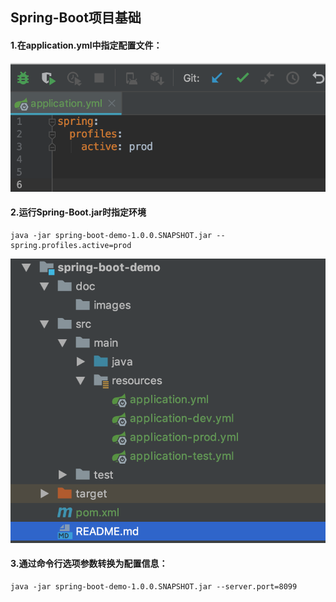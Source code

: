## Spring-Boot项目基础

#### 1.在application.yml中指定配置文件：
![环境变量](./doc/images/1.png)

#### 2.运行Spring-Boot.jar时指定环境
```
java -jar spring-boot-demo-1.0.0.SNAPSHOT.jar --spring.profiles.active=prod
```
![配置文件](./doc/images/0.png)
#### 3.通过命令行选项参数转换为配置信息：
```
java -jar spring-boot-demo-1.0.0.SNAPSHOT.jar --server.port=8099
```
